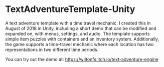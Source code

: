 # TextAdventureTemplate-Unity

A text adventure template with a time travel mechanic. I created this in August of 2018 in Unity, including a short demo that can be modified and expanded on, with menus, settings, and audio. The template supports simple item puzzles with containers and an inventory system. Additionally, the game supports a time-travel mechanic where each location has two representations in two different time periods.

You can try out the demo at: https://wiltonfs.itch.io/text-adventure-engine
